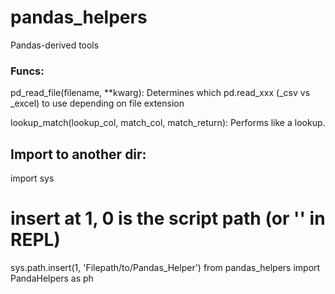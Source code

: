 # pandas_helpers

Pandas-derived tools



### Funcs:

pd_read_file(filename, **kwarg): Determines which pd.read_xxx (_csv vs _excel) to use depending on file extension

lookup_match(lookup_col, match_col, match_return): Performs like a lookup. 



## Import to another dir:

import sys
# insert at 1, 0 is the script path (or '' in REPL)
sys.path.insert(1, 'Filepath/to/Pandas_Helper')
from pandas_helpers import PandaHelpers as ph

